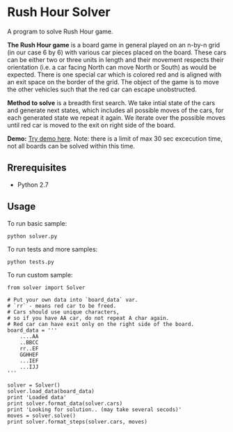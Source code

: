 # Rush Hour Solver

A program to solve Rush Hour game.

**The Rush Hour game** is a board game
in general played on an n-by-n grid (in our
case 6 by 6) with various car pieces placed on
the board. These cars can be either two or
three units in length and their movement
respects their orientation (i.e. a car facing
North can move North or South) as would be
expected. There is one special car which is
colored red and is aligned with an exit space
on the border of the grid. The object of the
game is to move the other vehicles such that
the red car can escape unobstructed.

**Method to solve** is a breadth first search. 
We take intial state of the cars and generate next states,
which includes all possible moves of the cars,
for each generated state we repeat it again.
We iterate over the possible moves until red car is moved
to the exit on right side of the board.

**Demo:** [Try demo here](https://rush-hour-solver.herokuapp.com/). Note: there is a limit of max 30 sec excecution time, not all boards can be solved within this time.

Rrerequisites
---
 - Python 2.7

Usage
---

To run basic sample:
```
python solver.py
```

To run tests and more samples:
```
python tests.py
```

To run custom sample:
```
from solver import Solver

# Put your own data into `board_data` var.
# `rr` - means red car to be freed.
# Cars should use unique characters, 
# so if you have AA car, do not repeat A char again.
# Red car can have exit only on the right side of the board.
board_data = '''
    ....AA
    ..BBCC
    rr..EF
    GGHHEF
    ...IEF
    ...IJJ
'''

solver = Solver()
solver.load_data(board_data)
print 'Loaded data'
print solver.format_data(solver.cars)
print 'Looking for solution.. (may take several secods)'
moves = solver.solve()
print solver.format_steps(solver.cars, moves)
```

